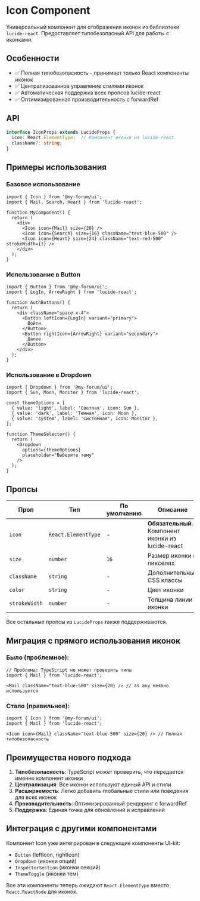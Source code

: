 # Icon Component

Универсальный компонент для отображения иконок из библиотеки `lucide-react`. Предоставляет типобезопасный API для работы с иконками.

## Особенности

- ✅ Полная типобезопасность - принимает только React компоненты иконок
- ✅ Централизованное управление стилями иконок
- ✅ Автоматическая поддержка всех пропсов lucide-react
- ✅ Оптимизированная производительность с forwardRef

## API

```typescript
interface IconProps extends LucideProps {
  icon: React.ElementType;  // Компонент иконки из lucide-react
  className?: string;
}
```

## Примеры использования

### Базовое использование

```tsx
import { Icon } from '@my-forum/ui';
import { Mail, Search, Heart } from 'lucide-react';

function MyComponent() {
  return (
    <div>
      <Icon icon={Mail} size={20} />
      <Icon icon={Search} size={16} className="text-blue-500" />
      <Icon icon={Heart} size={24} className="text-red-500" strokeWidth={1} />
    </div>
  );
}
```

### Использование в Button

```tsx
import { Button } from '@my-forum/ui';
import { LogIn, ArrowRight } from 'lucide-react';

function AuthButtons() {
  return (
    <div className="space-x-4">
      <Button leftIcon={LogIn} variant="primary">
        Войти
      </Button>
      <Button rightIcon={ArrowRight} variant="secondary">
        Далее
      </Button>
    </div>
  );
}
```

### Использование в Dropdown

```tsx
import { Dropdown } from '@my-forum/ui';
import { Sun, Moon, Monitor } from 'lucide-react';

const themeOptions = [
  { value: 'light', label: 'Светлая', icon: Sun },
  { value: 'dark', label: 'Темная', icon: Moon },
  { value: 'system', label: 'Системная', icon: Monitor },
];

function ThemeSelector() {
  return (
    <Dropdown
      options={themeOptions}
      placeholder="Выберите тему"
    />
  );
}
```

## Пропсы

| Проп | Тип | По умолчанию | Описание |
|------|-----|-------------|----------|
| `icon` | `React.ElementType` | - | **Обязательный**. Компонент иконки из lucide-react |
| `size` | `number` | `16` | Размер иконки в пикселях |
| `className` | `string` | - | Дополнительные CSS классы |
| `color` | `string` | - | Цвет иконки |
| `strokeWidth` | `number` | - | Толщина линии иконки |

Все остальные пропсы из `LucideProps` также поддерживаются.

## Миграция с прямого использования иконок

### Было (проблемное):
```tsx
// Проблема: TypeScript не может проверить типы
import { Mail } from 'lucide-react';

<Mail className="text-blue-500" size={20} /> // as any неявно используется
```

### Стало (правильное):
```tsx
import { Icon } from '@my-forum/ui';
import { Mail } from 'lucide-react';

<Icon icon={Mail} className="text-blue-500" size={20} /> // Полная типобезопасность
```

## Преимущества нового подхода

1. **Типобезопасность**: TypeScript может проверить, что передается именно компонент иконки
2. **Централизация**: Все иконки используют единый API и стили
3. **Расширяемость**: Легко добавить глобальные стили или поведения для всех иконок
4. **Производительность**: Оптимизированный рендеринг с forwardRef
5. **Поддержка**: Единая точка для обновлений и исправлений

## Интеграция с другими компонентами

Компонент Icon уже интегрирован в следующие компоненты UI-kit:

- `Button` (leftIcon, rightIcon)
- `Dropdown` (иконки опций)
- `InspectorSection` (иконки секций)
- `ThemeToggle` (иконки тем)

Все эти компоненты теперь ожидают `React.ElementType` вместо `React.ReactNode` для иконок.
